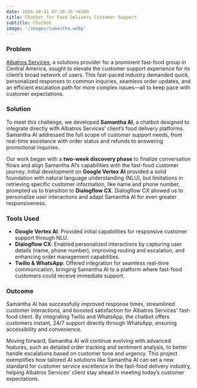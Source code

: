 ```yaml
---
date: 2024-10-31 07:30:35 +0300
title: Chatbot for Food Delivery Customer Support
subtitle: Chatbot
image: '/images/samantha.webp'
---
```


### Problem
[Albatros Services](https://albatrosservices.com/), a solutions provider for a prominent fast-food group in Central America, sought to elevate the customer support experience for its client’s broad network of users. This fast-paced industry demanded quick, personalized responses to common inquiries, seamless order updates, and an efficient escalation path for more complex issues—all to keep pace with customer expectations.

### Solution
To meet this challenge, we developed **Samantha AI**, a chatbot designed to integrate directly with Albatros Services’ client’s food delivery platforms. Samantha AI addressed the full scope of customer support needs, from real-time assistance with order status and refunds to answering promotional inquiries.

Our work began with a **two-week discovery phase** to finalize conversation flows and align Samantha AI’s capabilities with the fast-food customer journey. Initial development on **Google Vertex AI** provided a solid foundation with natural language understanding (NLU), but limitations in retrieving specific customer information, like name and phone number, prompted us to transition to **Dialogflow CX**. Dialogflow CX allowed us to personalize user interactions and adapt Samantha AI for even greater responsiveness.

### Tools Used
- **Google Vertex AI**: Provided initial capabilities for responsive customer support through NLU.
- **Dialogflow CX**: Enabled personalized interactions by capturing user details (name, phone number), improving routing and escalation, and enhancing order management capabilities.
- **Twilio & WhatsApp**: Offered integration for seamless real-time communication, bringing Samantha AI to a platform where fast-food customers could receive immediate support.

### Outcome
Samantha AI has successfully improved response times, streamlined customer interactions, and boosted satisfaction for Albatros Services' fast-food client. By integrating Twilio and WhatsApp, the chatbot offers customers instant, 24/7 support directly through WhatsApp, ensuring accessibility and convenience.

Moving forward, Samantha AI will continue evolving with advanced features, such as detailed order tracking and sentiment analysis, to better handle escalations based on customer tone and urgency. This project exemplifies how tailored AI solutions like Samantha AI can set a new standard for customer service excellence in the fast-food delivery industry, helping Albatros Services’ client stay ahead in meeting today’s customer expectations.